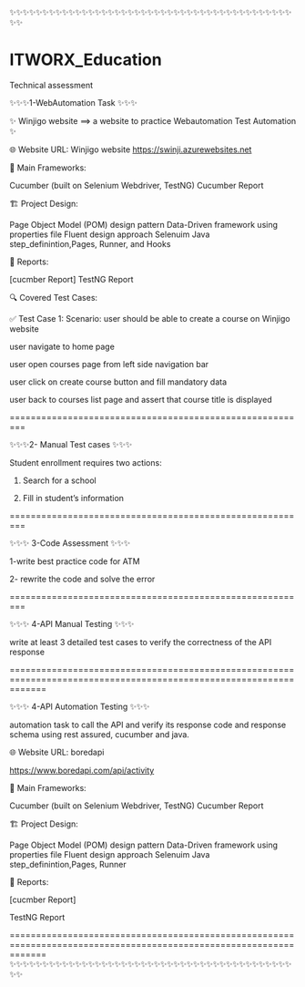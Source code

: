 ✨✨✨✨✨✨✨✨✨✨✨✨✨✨✨✨✨✨✨✨✨✨✨✨✨✨✨✨✨✨✨✨✨✨✨✨✨✨✨✨✨✨✨✨✨
# ITWORX_Education
Technical assessment

✨✨✨1-WebAutomation Task ✨✨✨

✨ Winjigo website ==> a website to practice Webautomation Test Automation ✨

🌐 Website URL: Winjigo website
https://swinji.azurewebsites.net

📝 Main Frameworks:

Cucumber (built on Selenium Webdriver, TestNG)
Cucumber Report

🏗️ Project Design:

Page Object Model (POM) design pattern
Data-Driven framework using properties file
Fluent design approach
Selenuim Java
step_definintion,Pages, Runner, and Hooks

📄 Reports:

[cucmber Report]
TestNG Report

🔍️ Covered Test Cases:

✅ Test Case 1: Scenario: user should be able to create a course on Winjigo website


  user navigate to home page
  
  user open courses page from left side navigation bar
  
  user click on create course button and fill mandatory data
  
 user back to courses list page and assert that course title is displayed

 =========================================================
 
✨✨✨2- Manual Test cases ✨✨✨

Student enrollment requires two actions:

1)	Search for a school
   
3)	Fill in student’s information
   
  =========================================================

✨✨✨ 3-Code Assessment ✨✨✨

1-write best practice code for ATM

2- rewrite the code and solve the error

  =========================================================
 
✨✨✨ 4-API Manual Testing ✨✨✨

   write at least 3 detailed test cases to verify the correctness of the API response
   
===================================================================================================================

  ✨✨✨ 4-API Automation Testing ✨✨✨
  
automation task to call the API and verify its response code and response schema using rest assured, cucumber and java.

🌐 Website URL: boredapi

https://www.boredapi.com/api/activity 

📝 Main Frameworks:

Cucumber (built on Selenium Webdriver, TestNG)
Cucumber Report

🏗️ Project Design:

Page Object Model (POM) design pattern
Data-Driven framework using properties file
Fluent design approach
Selenuim Java
step_definintion,Pages, Runner

📄 Reports:

[cucmber Report]

TestNG Report

===================================================================================================================
 ✨✨✨✨✨✨✨✨✨✨✨✨✨✨✨✨✨✨✨✨✨✨✨✨✨✨✨✨✨✨✨✨✨✨✨✨✨✨✨✨✨✨✨✨✨
 
